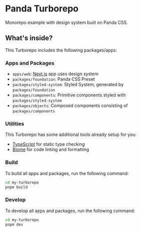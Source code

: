 # Panda Turborepo

Monorepo example with design system built on Panda CSS.

## What's inside?

This Turborepo includes the following packages/apps:

### Apps and Packages

- `apps/web`: [Next.js](https://nextjs.org/) app uses design system
- `packages/foundation`: Panda CSS Preset
- `packages/styled-system`: Styled System, generated by `packages/foundation`
- `packages/components`: Primitive components styled with `packages/styled-system`
- `packages/objects`: Composed components consisting of `packages/components`

### Utilities

This Turborepo has some additional tools already setup for you:

- [TypeScript](https://www.typescriptlang.org/) for static type checking
- [Biome](https://biomejs.dev/) for code linting and formatting

### Build

To build all apps and packages, run the following command:

``` bash
cd my-turborepo
pnpm build
```

### Develop

To develop all apps and packages, run the following command:

``` bash
cd my-turborepo
pnpm dev
```
